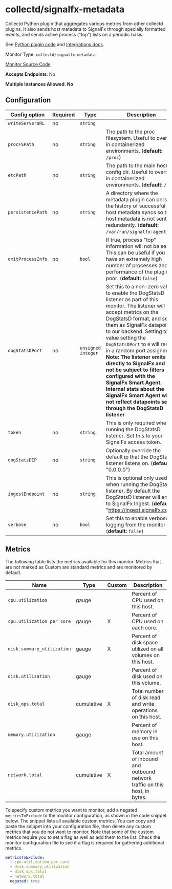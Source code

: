 <!--- GENERATED BY gomplate from scripts/docs/monitor-page.md.tmpl --->

# collectd/signalfx-metadata

 Collectd Python plugin that aggregates
various metrics from other collectd plugins.  It also sends host metadata to
SignalFx through specially formatted events, and sends active process
("top") lists on a periodic basis.

See [Python plugin code](https://github.com/signalfx/collectd-signalfx/) and
[Integrations docs](https://github.com/signalfx/integrations/tree/master/signalfx-metadata).


Monitor Type: `collectd/signalfx-metadata`

[Monitor Source Code](https://github.com/signalfx/signalfx-agent/tree/master/internal/monitors/collectd/metadata)

**Accepts Endpoints**: No

**Multiple Instances Allowed**: **No**

## Configuration

| Config option | Required | Type | Description |
| --- | --- | --- | --- |
| `writeServerURL` | no | `string` |  |
| `procFSPath` | no | `string` | The path to the proc filesystem. Useful to override in containerized environments. (**default:** `/proc`) |
| `etcPath` | no | `string` | The path to the main host config dir. Useful to override in containerized environments. (**default:** `/etc`) |
| `persistencePath` | no | `string` | A directory where the metadata plugin can persist the history of successful host metadata syncs so that host metadata is not sent redundantly. (**default:** `/var/run/signalfx-agent`) |
| `omitProcessInfo` | no | `bool` | If true, process "top" information will not be sent.  This can be useful if you have an extremely high number of processes and performance of the plugin is poor. (**default:** `false`) |
| `dogStatsDPort` | no | `unsigned integer` | Set this to a non-zero value to enable the DogStatsD listener as part of this monitor.  The listener will accept metrics on the DogStatsD format, and sends them as SignalFx datapoints to our backend.  Setting to a value setting the `DogStatsDPort` to `0` will result in a random port assignment. **Note: The listener emits directly to SignalFx and will not be subject to filters configured with the SignalFx Smart Agent.  Internal stats about the SignalFx Smart Agent will not reflect datapoints set through the DogStatsD listener** |
| `token` | no | `string` | This is only required when running the DogStatsD listener.  Set this to your SignalFx access token. |
| `dogStatsDIP` | no | `string` | Optionally override the default ip that the DogStatsD listener listens on.  (**default**: "0.0.0.0") |
| `ingestEndpoint` | no | `string` | This is optional only used when running the DogStatsD listener. By default the DogStatsD listener will emit to SignalFx Ingest. (**default**: "https://ingest.signalfx.com") |
| `verbose` | no | `bool` | Set this to enable verbose logging from the monitor (**default:** `false`) |




## Metrics

The following table lists the metrics available for this monitor. Metrics that are not marked as Custom are standard metrics and are monitored by default.

| Name | Type | Custom | Description |
| ---  | ---  | ---    | ---         |
| `cpu.utilization` | gauge |  | Percent of CPU used on this host. |
| `cpu.utilization_per_core` | gauge | X | Percent of CPU used on each core. |
| `disk.summary_utilization` | gauge | X | Percent of disk space utilized on all volumes on this host. |
| `disk.utilization` | gauge |  | Percent of disk used on this volume. |
| `disk_ops.total` | cumulative | X | Total number of disk read and write operations on this host. |
| `memory.utilization` | gauge |  | Percent of memory in use on this host. |
| `network.total` | cumulative | X | Total amount of inbound and outbound network traffic on this host, in bytes. |

To specify custom metrics you want to monitor, add a negated `metricsToExclude` to the monitor configuration, as shown in the code snippet below. The snippet lists all available custom metrics. You can copy and paste the snippet into your configuration file, then delete any custom metrics that you do not want to monitor. 
Note that some of the custom metrics require you to set a flag as well as add them to the list. Check the monitor configuration file to see if a flag is required for gathering additional metrics.
```yaml 
metricsToExclude:
  - cpu.utilization_per_core
  - disk.summary_utilization
  - disk_ops.total
  - network.total
  negated: true
```





